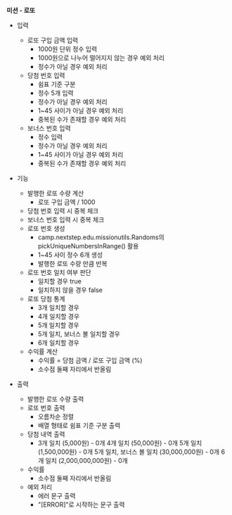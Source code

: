 **미션 - 로또**

- 입력
  - 로또 구입 금액 입력
    - 1000원 단위 정수 입력
    - 1000원으로 나누어 떨어지지 않는 경우 예외 처리
    - 정수가 아닐 경우 예외 처리
  - 당첨 번호 입력
    - 쉼표 기준 구분
    - 정수 5개 입력
    - 정수가 아닐 경우 예외 처리
    - 1~45 사이가 아닐 경우 예외 처리
    - 중복된 수가 존재할 경우 예외 처리
  - 보너스 번호 입력
    - 정수 입력
    - 정수가 아닐 경우 예외 처리
    - 1~45 사이가 아닐 경우 예외 처리
    - 중복된 수가 존재할 경우 예외 처리

- 기능
  - 발행한 로또 수량 계산
    - 로또 구입 금액 / 1000
  - 당첨 번호 입력 시 중복 체크
  - 보너스 번호 입력 시 중복 체크
  - 로또 번호 생성
    - camp.nextstep.edu.missionutils.Randoms의 pickUniqueNumbersInRange() 활용
    - 1~45 사이 정수 6개 생성
    - 발행한 로또 수량 만큼 반복
  - 로또 번호 일치 여부 판단
    - 일치할 경우 true
    - 일치하지 않을 경우 false
  - 로또 당첨 통계
    - 3개 일치할 경우
    - 4개 일치할 경우
    - 5개 일치할 경우
    - 5개 일치, 보너스 볼 일치할 경우
    - 6개 일치할 경우
  - 수익률 계산
    - 수익률 = 당첨 금액 / 로또 구입 금액 (%)
    - 소수점 둘째 자리에서 반올림

- 출력
  - 발행한 로또 수량 출력
  - 로또 번호 출력
    - 오름차순 정렬
    - 배열 형태로 쉼표 기준 구분 출력
  - 당첨 내역 출력
    - 3개 일치 (5,000원) - 0개
      4개 일치 (50,000원) - 0개
      5개 일치 (1,500,000원) - 0개
      5개 일치, 보너스 볼 일치 (30,000,000원) - 0개
      6개 일치 (2,000,000,000원) - 0개
  - 수익률
    - 소수점 둘째 자리에서 반올림
  - 예외 처리
    - 에러 문구 출력
    - "[ERROR]"로 시작하는 문구 출력